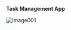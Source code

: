 **Task Management App**

![image001](https://github.com/user-attachments/assets/0170068b-280a-4897-8b65-0982713f27e0)


